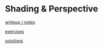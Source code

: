 # Shading & Perspective

[writeup / notes](006_shading_perspective.md)

[exercises](exercise)

[solutions](solution)
